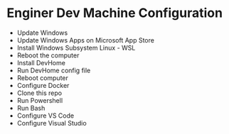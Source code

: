 # Enginer Dev Machine Configuration


- Update Windows
- Update Windows Apps on Microsoft App Store
- Install Windows Subsystem Linux - WSL
- Reboot the computer
- Install DevHome
- Run DevHome config file
- Reboot computer
- Configure Docker
- Clone this repo
- Run Powershell
- Run Bash
- Configure VS Code
- Configure Visual Studio